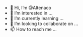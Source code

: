- 👋 Hi, I’m @Altenaco
- 👀 I’m interested in ...
- 🌱 I’m currently learning ...
- 💞️ I’m looking to collaborate on ...
- 📫 How to reach me ...

<!---
Altenaco/Altenaco is a ✨ special ✨ repository because its `README.md` (this file) appears on your GitHub profile.
You can click the Preview link to take a look at your changes.
--->

